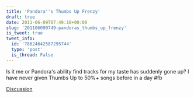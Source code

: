 ```yaml
---
title: 'Pandora''s Thumbs Up Frenzy'
draft: true
date: 2011-06-09T07:49:10+00:00
slug: '201106090749-pandoras_thumbs_up_frenzy'
is_tweet: true
tweet_info:
  id: '78624642587295744'
  type: 'post'
  is_thread: False
---
```




Is it me or Pandora's ability find tracks for my taste has suddenly gone up? I have never given Thumbs Up to 50%+ songs before in a day #fb

[Discussion](https://x.com/sytelus/status/78624642587295744)
